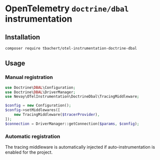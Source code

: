 # OpenTelemetry `doctrine/dbal` instrumentation

## Installation

```shell
composer require tbachert/otel-instrumentation-doctrine-dbal
```

## Usage

### Manual registration

```php
use Doctrine\DBAL\Configuration;
use Doctrine\DBAL\DriverManager;
use Nevay\OTelInstrumentation\DoctrineDbal\TracingMiddleware;

$config = new Configuration();
$config->setMiddlewares([
    new TracingMiddleware($tracerProvider),
]);
$connection = DriverManager::getConnection($params, $config);
```

### Automatic registration

The tracing middleware is automatically injected if auto-instrumentation is enabled for the project.
